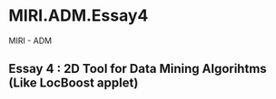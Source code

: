 # MIRI.ADM.Essay4
MIRI - ADM 

## Essay 4 : 2D Tool for Data Mining Algorihtms (Like LocBoost applet)
 